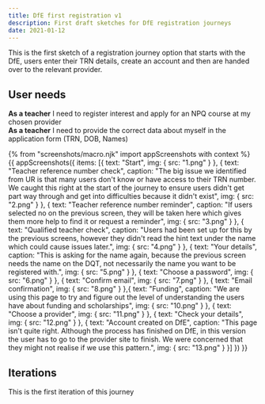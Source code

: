 ```yaml
---
title: DfE first registration v1
description: First draft sketches for DfE registration journeys
date: 2021-01-12
---
```


This is the first sketch of a registration journey option that starts with the DfE, users enter their TRN details, create an account and then are handed over to the relevant provider.

## User needs

<b>As a teacher</b>
I need to register interest and apply for an NPQ course at my chosen provider<br />
<b>As a teacher</b>
I need to provide the correct data about myself in the application form (TRN, DOB, Names)

{% from "screenshots/macro.njk" import appScreenshots with context %}
{{ appScreenshots({
  items: [{
      text: "Start",
      img: { src: "1.png" }
    },  {
      text: "Teacher reference number check",
            caption: "The big issue we identified from UR is that many users don't know or have access to their TRN number. We caught this right at the start of the journey to ensure users didn't get part way through and get into difficulties because it didn't exist",
      img: { src: "2.png" }
    }, {
      text: "Teacher reference number reminder",
        caption: "If users selected no on the previous screen, they will be taken here which gives them more help to find it or request a reminder",
      img: { src: "3.png" }
    }, {
      text: "Qualified teacher check",
         caption: "Users had been set up for this by the previous screens, however they didn't read the hint text under the name which could cause issues later.",
      img: { src: "4.png" }
    }, {
      text: "Your details",
        caption: "This is asking for the name again, because the previous screen needs the name on the DQT, not necessarily the name you want to be registered with.",
      img: { src: "5.png" }
    }, {
      text: "Choose a password",
      img: { src: "6.png" }
    }, {
      text: "Confirm email",
      img: { src: "7.png" }
    }, {
      text: "Email confirmation",
      img: { src: "8.png" }
    },{
      text: "Funding",
      caption: "We are using this page to try and figure out the level of understanding the users have about funding and scholarships",
      img: { src: "10.png" }
    }, {
      text: "Choose a provider",
      img: { src: "11.png" }
    }, {
      text: "Check your details",
      img: { src: "12.png" }
    }, {
      text: "Account created on DfE",
        caption: "This page isn't quite right. Although the process has finished on DfE, in this version the user has to go to the provider site to finish. We were concerned that they might not realise if we use this pattern.",
      img: { src: "13.png" }
    }]
}) }}



## Iterations
This is the first iteration of this journey

